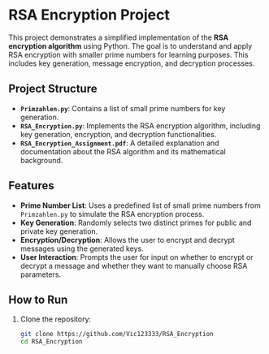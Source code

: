 # RSA Encryption Project

This project demonstrates a simplified implementation of the **RSA encryption algorithm** using Python. The goal is to understand and apply RSA encryption with smaller prime numbers for learning purposes. This includes key generation, message encryption, and decryption processes.

## Project Structure
- **`Primzahlen.py`**: Contains a list of small prime numbers for key generation.
- **`RSA_Encryption.py`**: Implements the RSA encryption algorithm, including key generation, encryption, and decryption functionalities.
- **`RSA_Encryption_Assignment.pdf`**: A detailed explanation and documentation about the RSA algorithm and its mathematical background.

## Features
- **Prime Number List**: Uses a predefined list of small prime numbers from `Primzahlen.py` to simulate the RSA encryption process.
- **Key Generation**: Randomly selects two distinct primes for public and private key generation.
- **Encryption/Decryption**: Allows the user to encrypt and decrypt messages using the generated keys.
- **User Interaction**: Prompts the user for input on whether to encrypt or decrypt a message and whether they want to manually choose RSA parameters.

## How to Run
1. Clone the repository:
   ```bash
   git clone https://github.com/Vic123333/RSA_Encryption
   cd RSA_Encryption
